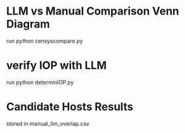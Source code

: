 # LLM vs Manual Comparison Venn Diagram
run python censyscompare.py

# verify IOP with LLM
run python determinIOP.py

# Candidate Hosts Results
stored in manual_llm_overlap.csv
 
